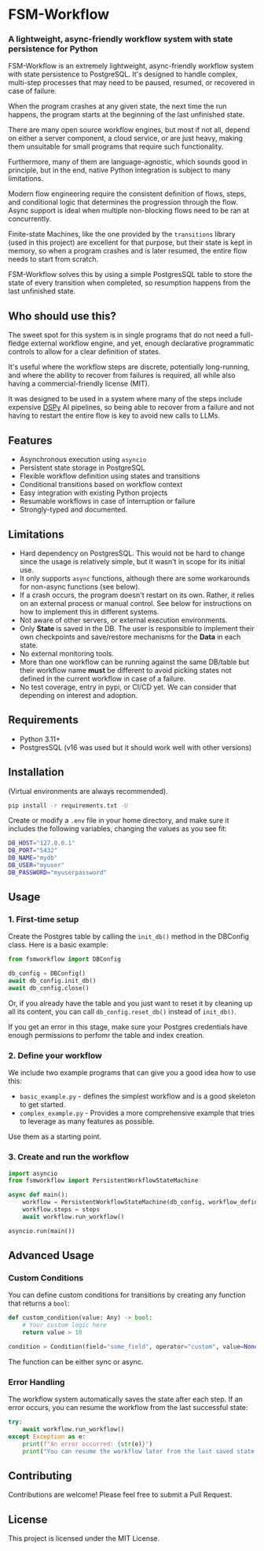 # FSM-Workflow
### A lightweight, async-friendly workflow system with state persistence for Python

FSM-Workflow is an extremely lightweight, async-friendly workflow system with state persistence to PostgreSQL. It's designed to handle complex, multi-step processes that may need to be paused, resumed, or recovered in case of failure.

When the program crashes at any given state, the next time the run happens, the program starts at the beginning of the last unfinished state.

There are many open source workflow engines, but most if not all, depend on either a server component, a cloud service, or are just heavy, making them unsuitable for small programs that require such functionality.

Furthermore, many of them are language-agnostic, which sounds good in principle, but in the end, native Python integration is subject to many limitations.

Modern flow engineering require the consistent definition of flows, steps, and conditional logic that determines the progression through the flow. Async support is ideal when multiple non-blocking flows need to be ran at concurrently.

Finite-state Machines, like the one provided by the `transitions` library (used in this project) are excellent for that purpose, but their state is kept in memory, so when a program crashes and is later resumed, the entire flow needs to start from scratch.

FSM-Workflow solves this by using a simple PostgresSQL table to store the state of every transition when completed, so resumption happens from the last unfinished state.

## Who should use this?

The sweet spot for this system is in single programs that do not need a full-fledge external workflow engine, and yet, enough declarative programmatic controls to allow for a clear definition of states.

It's useful where the workflow steps are discrete, potentially long-running, and where the ability to recover from failures is required, all while also having a commercial-friendly license (MIT).

It was designed to be used in a system where many of the steps include expensive [DSPy](https://github.com/stanfordnlp/dspy) AI pipelines, so being able to recover from a failure and not having to restart the entire flow is key to avoid new calls to LLMs.

## Features

- Asynchronous execution using `asyncio`
- Persistent state storage in PostgreSQL
- Flexible workflow definition using states and transitions
- Conditional transitions based on workflow context
- Easy integration with existing Python projects
- Resumable workflows in case of interruption or failure
- Strongly-typed and documented.

## Limitations

- Hard dependency on PostgresSQL. This would not be hard to change since the usage is relatively simple, but it wasn't in scope for its initial use.
- It only supports `async` functions, although there are some workarounds for non-async functions (see below).
- If a crash occurs, the program doesn't restart on its own. Rather, it relies on an external process or manual control. See below for instructions on how to implement this in different systems.
- Not aware of other servers, or external execution environments.
- Only **State** is saved in the DB. The user is responsible to implement their own checkpoints and save/restore mechanisms for the **Data** in each state.
- No external monitoring tools.
- More than one workflow can be running against the same DB/table but their workflow name **must** be different to avoid picking states not defined in the current workflow in case of a failure.
- No test coverage, entry in pypi, or CI/CD yet. We can consider that depending on interest and adoption.

## Requirements

- Python 3.11+
- PostgresSQL (v16 was used but it should work well with other versions)

## Installation

(Virtual environments are always recommended).

```bash
pip install -r requirements.txt -U
```

Create or modify a `.env` file in your home directory, and make sure it includes the following variables, changing the values as you see fit:

```bash
DB_HOST="127.0.0.1"
DB_PORT="5432"
DB_NAME="mydb"
DB_USER="myuser"
DB_PASSWORD="myuserpassword"
```


## Usage

### 1. First-time setup

Create the Postgres table by calling the `init_db()` method in the DBConfig class. Here is a basic example:

```python
from fsmworkflow import DBConfig

db_config = DBConfig()
await db_config.init_db()
await db_config.close()
```

Or, if you already have the table and you just want to reset it by cleaning up all its content, you can call `db_config.reset_db()` instead of `init_db()`.

If you get an error in this stage, make sure your Postgres credentials have enough permissions to perfomr the table and index creation.

### 2. Define your workflow

We include two example programs that can give you a good idea how to use this: 

- `basic_example.py` - defines the simplest workflow and is a good skeleton to get started.
- `complex_example.py` - Provides a more comprehensive example that tries to leverage as many features as possible.

Use them as a starting point.


### 3. Create and run the workflow

```python
import asyncio
from fsmworkflow import PersistentWorkflowStateMachine

async def main():
    workflow = PersistentWorkflowStateMachine(db_config, workflow_definition)
    workflow.steps = steps
    await workflow.run_workflow()

asyncio.run(main())
```

## Advanced Usage

### Custom Conditions

You can define custom conditions for transitions by creating any function that returns a `bool`:

```python
def custom_condition(value: Any) -> bool:
    # Your custom logic here
    return value > 10

condition = Condition(field="some_field", operator="custom", value=None, custom_function=custom_condition)
```
The function can be either sync or async.

### Error Handling

The workflow system automatically saves the state after each step. If an error occurs, you can resume the workflow from the last successful state:

```python
try:
    await workflow.run_workflow()
except Exception as e:
    print(f"An error occurred: {str(e)}")
    print("You can resume the workflow later from the last saved state.")
```

## Contributing

Contributions are welcome! Please feel free to submit a Pull Request.

## License

This project is licensed under the MIT License.